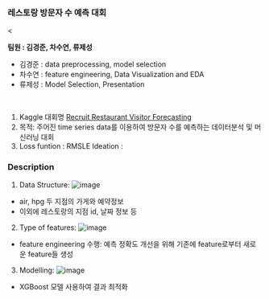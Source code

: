 ### 레스토랑 방문자 수 예측 대회

<

**팀원 : 김경준, 차수연, 류제성**
- 김경준 : data preprocessing, model selection
- 차수연 : feature engineering, Data Visualization and EDA
- 류제성 : Model Selection, Presentation

</br>

1. Kaggle 대회명 [Recruit Restaurant Visitor Forecasting](https://www.kaggle.com/c/recruit-restaurant-visitor-forecasting)
2. 목적: 주어진 time series data를 이용하여 방문자 수를 예측하는 데이터분석 및 머신러닝 대회
3. Loss funtion : RMSLE
Ideation :

### Description

1. Data Structure:
![image](https://user-images.githubusercontent.com/84028683/179916875-036f3d74-4249-4789-b8f0-358f254fa33e.png)
- air, hpg 두 지점의 가게와 예약정보
- 이외에 레스토랑의 지점 id, 날짜 정보 등

2. Type of features:
![image](https://user-images.githubusercontent.com/84028683/179916917-8907bc4a-f059-4d2b-a1db-d621cdd4e4eb.png)
- feature engineering 수행: 예측 정확도 개선을 위해 기존에 feature로부터 새로운 feature들 생성

3. Modelling:
![image](https://user-images.githubusercontent.com/84028683/179917016-905fea35-8eff-4fb7-857d-6c898628e2fc.png)
- XGBoost 모델 사용하여 결과 최적화
